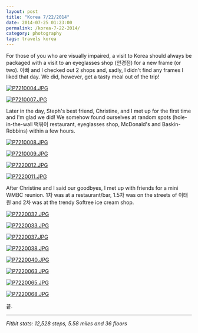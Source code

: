 ```yaml
---
layout: post
title: "Korea 7/22/2014"
date: 2014-07-25 01:23:00
permalink: /korea-7-22-2014/
category: photography
tags: travels korea
---
```

For those of you who are visually impaired, a visit to Korea should always be packaged with a visit to an eyeglasses shop (안경점) for a new frame (or two). 아빠 and I checked out 2 shops and, sadly, I didn't find any frames I liked that day. We did, however, get a tasty meal out of the trip!

[![P7210004.JPG](https://d23f6h5jpj26xu.cloudfront.net/u3vhav0fpx9zla_small.jpg)](http://img.svbtle.com/u3vhav0fpx9zla.jpg)

[![P7210007.JPG](https://d23f6h5jpj26xu.cloudfront.net/hnhc2efmqa6cyw_small.jpg)](http://img.svbtle.com/hnhc2efmqa6cyw.jpg)

Later in the day, Steph's best friend, Christine, and I met up for the first time and I'm glad we did! We somehow found ourselves at random spots (hole-in-the-wall 떡볶이 restaurant, eyeglasses shop, McDonald's and Baskin-Robbins) within a few hours.

[![P7210008.JPG](https://d23f6h5jpj26xu.cloudfront.net/i13ssfcyqapmq_small.jpg)](http://img.svbtle.com/i13ssfcyqapmq.jpg)

[![P7210009.JPG](https://d23f6h5jpj26xu.cloudfront.net/heb1eromnngvq_small.jpg)](http://img.svbtle.com/heb1eromnngvq.jpg)

[![P7220012.JPG](https://d23f6h5jpj26xu.cloudfront.net/f3ssc9ddd2yuwq_small.jpg)](http://img.svbtle.com/f3ssc9ddd2yuwq.jpg)

[![P7220011.JPG](https://d23f6h5jpj26xu.cloudfront.net/c7qwbufmfjicqg_small.jpg)](http://img.svbtle.com/c7qwbufmfjicqg.jpg)

After Christine and I said our goodbyes, I met up with friends for a mini WMBC reunion. 1차 was at a restaurant/bar, 1.5차 was on the streets of 이태원 and 2차 was at the trendy Softree ice cream shop.

[![P7220032.JPG](https://d23f6h5jpj26xu.cloudfront.net/3a4zun0h8e7oq_small.jpg)](http://img.svbtle.com/3a4zun0h8e7oq.jpg)

[![P7220033.JPG](https://d23f6h5jpj26xu.cloudfront.net/hkmpwhkiimfk8a_small.jpg)](http://img.svbtle.com/hkmpwhkiimfk8a.jpg)

[![P7220037.JPG](https://d23f6h5jpj26xu.cloudfront.net/bjrmyslvlnrzrw_small.jpg)](http://img.svbtle.com/bjrmyslvlnrzrw.jpg)

[![P7220038.JPG](https://d23f6h5jpj26xu.cloudfront.net/43qrtvqyegdemw_small.jpg)](http://img.svbtle.com/43qrtvqyegdemw.jpg)

[![P7220040.JPG](https://d23f6h5jpj26xu.cloudfront.net/3hvek30kffnwcw_small.jpg)](http://img.svbtle.com/3hvek30kffnwcw.jpg)

[![P7220063.JPG](https://d23f6h5jpj26xu.cloudfront.net/ntmbccjxh3kyw_small.jpg)](http://img.svbtle.com/ntmbccjxh3kyw.jpg)

[![P7220065.JPG](https://d23f6h5jpj26xu.cloudfront.net/e3bivunjo7xwvw_small.jpg)](http://img.svbtle.com/e3bivunjo7xwvw.jpg)

[![P7220068.JPG](https://d23f6h5jpj26xu.cloudfront.net/4olk49fujtdgtg_small.jpg)](http://img.svbtle.com/4olk49fujtdgtg.jpg)

끝.

***

*Fitbit stats: 12,528 steps, 5.58 miles and 36 floors*
